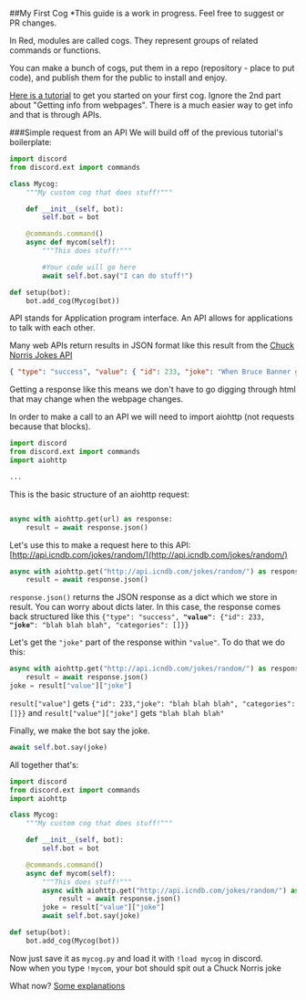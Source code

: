 ##My First Cog
*This guide is a work in progress. Feel free to suggest or PR changes.

In Red, modules are called cogs. They represent groups of related commands or functions.

You can make a bunch of cogs, put them in a repo (repository - place to put code), and publish them for the public to install and enjoy.

[Here is a tutorial](https://twentysix26.github.io/Red-Docs/red_guide_make_cog/) to get you started on your first cog.
Ignore the 2nd part about "Getting info from webpages".
There is a much easier way to get info and that is through APIs.

###Simple request from an API
We will build off of the previous tutorial's boilerplate:
```py
import discord
from discord.ext import commands

class Mycog:
    """My custom cog that does stuff!"""

    def __init__(self, bot):
        self.bot = bot

    @commands.command()
    async def mycom(self):
        """This does stuff!"""

        #Your code will go here
        await self.bot.say("I can do stuff!")

def setup(bot):
    bot.add_cog(Mycog(bot))
```

API stands for Application program interface. An API allows for applications to talk with each other.

Many web APIs return results in JSON format like this result from the [Chuck Norris Jokes API](http://www.icndb.com/api/)
```json
{ "type": "success", "value": { "id": 233, "joke": "When Bruce Banner gets mad, he turns into the Hulk. When the Hulk gets mad, he turns into Chuck Norris.", "categories": [] } }
```
Getting a response like this means we don't have to go digging through html that may change when the webpage changes.

In order to make a call to an API we will need to import aiohttp (not requests because that blocks).
```py
import discord
from discord.ext import commands
import aiohttp

...
```
This is the basic structure of an aiohttp request:
```py

async with aiohttp.get(url) as response:
    result = await response.json()
```
Let's use this to make a request here to this API: [http://api.icndb.com/jokes/random/](http://api.icndb.com/jokes/random/)
```py
async with aiohttp.get("http://api.icndb.com/jokes/random/") as response:
    result = await response.json()
```
`response.json()` returns the JSON response as a dict which we store in result. You can worry about dicts later.
In this case, the response comes back structured like this `{"type": "success", `**`"value"`**`: {"id": 233, `**`"joke"`**`: "blah blah blah", "categories": []}}`

Let's get the `"joke"` part of the response within `"value"`. To do that we do this:
```py
async with aiohttp.get("http://api.icndb.com/jokes/random/") as response:
    result = await response.json()
joke = result["value"]["joke"]
```
`result["value"]` gets `{"id": 233,"joke": "blah blah blah", "categories": []}}`
and `result["value"]["joke"]` gets `"blah blah blah"`

Finally, we make the bot say the joke.
```py
await self.bot.say(joke)
```

All together that's:
```py
import discord
from discord.ext import commands
import aiohttp

class Mycog:
    """My custom cog that does stuff!"""

    def __init__(self, bot):
        self.bot = bot

    @commands.command()
    async def mycom(self):
        """This does stuff!"""
        async with aiohttp.get("http://api.icndb.com/jokes/random/") as response:
            result = await response.json()
        joke = result["value"]["joke"]
        await self.bot.say(joke)

def setup(bot):
    bot.add_cog(Mycog(bot))
```

Now just save it as `mycog.py` and load it with `!load mycog` in discord.  
Now when you type `!mycom`, your bot should spit out a Chuck Norris joke

What now? [Some explanations](PythonIntro.md)

